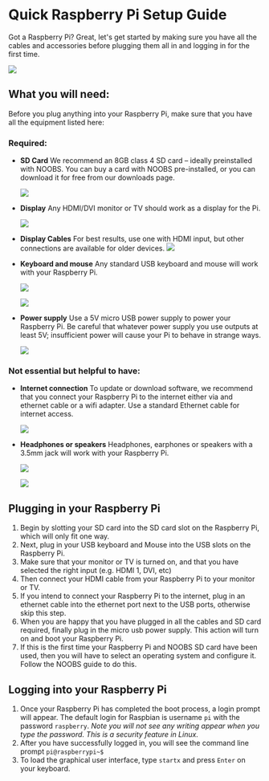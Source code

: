 # Quick Raspberry Pi Setup Guide

Got a Raspberry Pi? Great, let's get started by making sure you have all the cables and accessories before plugging them all in and logging in for the first time.

![](images/Raspberry_Pi_B+.png)

## What you will need:

Before you plug anything into your Raspberry Pi, make sure that you have all the equipment listed here:

### Required:
- **SD Card** We recommend an 8GB class 4 SD card – ideally preinstalled with NOOBS. You can buy a card with NOOBS pre-installed, or you can download it for free from our downloads page.

  ![](images/NOOBS_Card_small.png)

- **Display** Any HDMI/DVI monitor or TV should work as a display for the Pi. 

  ![](images/Monitor.png)

- **Display Cables** For best results, use one with HDMI input, but other connections are available for older devices. 
  ![](images/HDMI_Lead.png)

- **Keyboard and mouse** Any standard USB keyboard and mouse will work with your Raspberry Pi.

  ![](images/USB_Keyboard.png)
  
  ![](images/USB_Mouse.png)

- **Power supply** Use a 5V micro USB power supply to power your Raspberry Pi. Be careful that whatever power supply you use outputs at least 5V; insufficient power will cause your Pi to behave in strange ways.

  ![](images/USB_Power_Supply.png)


### Not essential but helpful to have:

- **Internet connection** To update or download software, we recommend that you connect your Raspberry Pi to the internet either via and ethernet cable or a wifi adapter. Use a standard Ethernet cable for internet access.

  ![](images/Ethernet_Cable.png)

- **Headphones or speakers**  Headphones, earphones or speakers with a 3.5mm jack will work with your Raspberry Pi.

  ![](images/Headphones.png)
  
  ![](images/Speaker.png)

## Plugging in your Raspberry Pi

1. Begin by slotting your SD card into the SD card slot on the Raspberry Pi, which will only fit one way.
1. Next, plug in your USB keyboard and Mouse into the USB slots on the Raspberry Pi.
1. Make sure that your monitor or TV is turned on, and that you have selected the right input (e.g. HDMI 1, DVI, etc)
1. Then connect your HDMI cable from your Raspberry Pi to your monitor or TV.
1. If you intend to connect your Raspberry Pi to the internet, plug in an ethernet cable into the ethernet port next to the USB ports, otherwise skip this step.
1. When you are happy that you have plugged in all the cables and SD card required, finally plug in the micro usb power supply. This action will turn on and boot your Raspberry Pi.
1. If this is the first time your Raspberry Pi and NOOBS SD card have been used, then you will have to select an operating system and configure it. Follow the NOOBS guide to do this.

## Logging into your Raspberry Pi 

1. Once your Raspberry Pi has completed the boot process, a login prompt will appear. The default login for Raspbian is username `pi` with the password `raspberry`. *Note you will not see any writing appear when you type the password. This is a security feature in Linux.*
1. After you have successfully logged in, you will see the command line prompt `pi@raspberrypi~$`
1. To load the graphical user interface, type `startx` and press `Enter` on your keyboard.

